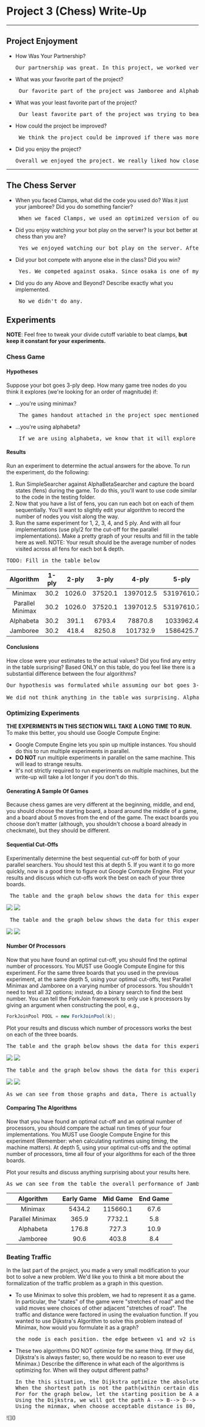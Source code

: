 # Project 3 (Chess) Write-Up #
--------

## Project Enjoyment ##
- How Was Your Partnership?
  <pre>Our partnership was great. In this project, we worked very closely together on each part because in the project spec it mentioned that all of the parts of this project involve understanding exactly how the previous parts worked. Therefore, we did less of splitting up the work by having one of us do half of the parts and the other one do the rest. Working together entirely was also tricky for this project in particular because a big chunk of the work fell over Thanksgiving, and one of us was out of town for almost a full week for Thanksgiving. Nonetheless, we were still able to get all of the work done with just a little bit longer of a work day than usual before the second checkpoint. </pre>
  
- What was your favorite part of the project?
  <pre> Our favorite part of the project was Jamboree and Alphabeta. We found the concept behind alphabeta pruning very interesting and fun to implement because it was very clear why we were implementing this algorithm. Alpha beta pruning is important because it allows for branches of the search tree to be eliminated, which allows for a deeper search to be performed within the same time. In past projects, it wasn't always clear why we would implement certain sorts or algorithms, but since in this project it was very clear how this algorithm improved the performance of our chess bot, it made us more interested in implementing it. We also liked implementing the jamboree algorithm. Although it was difficult to understand all of the different constants apart of jamboree, once we understood it, it was really fun to implement. Since alphabeta is not naturally parallelizable, jamboree really tested how well we really understand parallel programming. Although we could pass the tests at the second checkpoint, we weren't implementing jamboree in the most efficient way. It took us several iterations, continuously improving the efficiency of our parallelism,  to come up with the final implementation that we ended up turning in. Constantly trying to improve our jamboree algorithm also really tested our knowledge of parallel programming. </pre>

- What was your least favorite part of the project?
  <pre> Our least favorite part of the project was trying to beat clamps consistently to get 8.0/8.0 points. Even though we thought our jamboree searcher was pretty good, it still wasn't good enough to beat clamps. We had to try to go back and implement iterative deepening, move ordering, or a transposition table. This was kind of difficult to understand how to do this, so this was our least favorite part. In addition, we didn't know which one to try to do first and we didn't know if this was going to allow us to beat clamps consistently or not before we implemented it, so this was our least favorite part. </pre>

- How could the project be improved?
  <pre> We think the project could be improved if there was more instruction on how to implement iterative deepening, move ordering, or a transposition table. The diagrams for the jamboree and the other searchers were very helpful. We think diagrams or links to videos on how these improvements work / could be implemented would help. We also think it would have been better if the spec just told us to do one of these, not given us the option to do all three. We think it would have even been better if these suggestions were in the above and beyond section and clamps was easier to beat without any of these improvements. </pre>

- Did you enjoy the project?
  <pre>Overall we enjoyed the project. We really liked how closely related each part of the project was to one another. We really enjoyed how we implemented the sequential version first followed by a parallel version. This made the the project parts feel like they flowed really well together and made sure we were understanding the algorithms since we implemented them in both ways. We also liked the experiments for this project. The experiments helped us find the optimal cutoff and number of processors in order to help us with the main goal: to beat clamps. We liked how the experiments all linked together. </pre>
    
-----

## The Chess Server ##
- When you faced Clamps, what did the code you used do?  Was it just your jamboree?  Did you do something fancier?
  <pre> When we faced Clamps, we used an optimized version of our jamboree which implemented some iterative deepening. We think the implementation of this iterative deepening improved our bots ability to beat clamps by a little, but not by a whole lot.   </pre>

- Did you enjoy watching your bot play on the server?  Is your bot better at chess than you are?
  <pre> Yes we enjoyed watching our bot play on the server. After watching our bot, it is really clear it is better than chess than either of us. When we watched our bot play clamps, we tried to think of the moves we would choose whenever it was our bots turn. We rarely chose the same move as our bot; our bot was always thinking several moves ahead, but we only were thinking one move ahead. There is just too many possibilities to keep track of in our head to be able to think 5 moves ahead like our bot, so our bot is much better than us.  </pre>

- Did your bot compete with anyone else in the class?  Did you win?
  <pre> Yes. We competed against osaka. Since osaka is one of my friend's bots, I asked about what depth they were running, and we were both running at depth 5. We ended up beating osaka. We competed against osaka before we implemented any move ordering. I asked osaka if they implemented any move ordering either, and they did not. </pre>

- Did you do any Above and Beyond?  Describe exactly what you implemented.
  <pre> No we didn't do any. </pre>

## Experiments ##
**NOTE**: Feel free to tweak your divide cutoff variable to beat clamps, **but keep it constant for your experiments.**

### Chess Game ###

#### Hypotheses ####
Suppose your bot goes 3-ply deep.  How many game tree nodes do you think
it explores (we're looking for an order of magnitude) if:
 - ...you're using minimax?
    <pre> The games handout attached in the project spec mentioned that in chess the the average branching factor is approximately 35. We use the average branching factor because as we will see in later experiments, some positions in chess have more moves than others. The middle board positions have many more possible moves than the beginning or the end. So we predict that if our bot goes 3-ply deep, then our game tree will have to explore 35^3 nodes. 35^3 nodes is equal to 42,875 nodes, which is equal to an order of magnitude of 10^4. We predict that the minimax and parallel minimax will explore the same amount of game tree nodes because they both still have to explore the same amount of game tree nodes; the only difference is the parallel minimax can search the nodes faster since each node of the game tree can be run on independent threads.  </pre>
 - ...you're using alphabeta?
    <pre> If we are using alphabeta, we know that it will explore less game tree nodes because of the way the alphabeta algorithm works. Alpha beta pruning allows for branches of the search tree to be eliminated, which allows for us to explore less game tree nodes, but we aren't sure exactly how many less it will allow us to explore. So we predict that if our bot goes 3-ply deep, then our bot will explore an order of magnitude of 10^3 game tree nodes. </pre>

#### Results ####
Run an experiment to determine the actual answers for the above.  To run
the experiment, do the following:
1. Run SimpleSearcher against AlphaBetaSearcher and capture the board
   states (fens) during the game.  To do this, you'll want to use code
   similar to the code in the testing folder.
2. Now that you have a list of fens, you can run each bot on each of them
   sequentially.  You'll want to slightly edit your algorithm to record the
   number of nodes you visit along the way.
3. Run the same experiment for 1, 2, 3, 4, and 5 ply. And with all four
   implementations (use ply/2 for the cut-off for the parallel
   implementations). Make a pretty graph of your results and fill in the table 
   here as well. NOTE: Your result should be the average number of nodes visited
   across all fens for each bot & depth.

<pre>TODO: Fill in the table below</pre>


|      Algorithm     | 1-ply | 2-ply | 3-ply | 4-ply      | 5-ply         |
| :----------------: |:-----:|:-----:|:-----:|:-----:     |:-----:        |
|       Minimax      | 30.2  |1026.0 |37520.1|  1397012.5 |  53197610.7   |
|  Parallel Minimax  | 30.2  |1026.0 |37520.1|  1397012.5 |  53197610.7   |
|      Alphabeta     | 30.2  |391.1  |6793.4 |  78870.8   |  1033962.4    |
|      Jamboree      | 30.2  |418.4  |8250.8 |  101732.9  |  1586425.7    |

#### Conclusions ####
How close were your estimates to the actual values?  Did you find any
entry in the table surprising?  Based ONLY on this table, do you feel
like there is a substantial difference between the four algorithms?
<pre>
Our hypothesis was formulated while assuming our bot goes 3-ply deep. We predicted that for minimax, the bot will explore an order of magnitude of 10^4 game tree nodes. More specifically, we predicted that the bot will explore 35^3, or 42,875, game tree nodes, since 35 is the average branching factor for chess. As you can see from the table, for 3-ply, our estimation is very close for minimax, parallel and nonparallel. Our prediction for minimax and parallel minimax was the same number of nodes because both searchers have to explore the same amount of game tree nodes; the only difference is the parallel minimax can search the nodes faster since each node of the game tree can be run on independent threads. Our prediction was 42,875 game tree nodes for 3-ply and the actual number of game tree nodes explored was 37520.1, which is very close. The order of magnitude of game tree nodes of our prediction matched the order of magnitude in the actual values for 3-ply, 10^4. For alphabeta, we predicted that the bot will explore an order of magnitude of 10^3 game tree nodes. We were correct in this prediction since the actual order of magnitude of game tree nodes explored was 10^3, or 6,793.4, for 3-ply. 

We did not think anything in the table was surprising. Alphabeta explores the least amount of nodes, even less than jamboree, but this makes sense because alphabeta is not naturally parallelizable. If we attempt to parallelize the loop, we will be unable to propogate the new alpha and beta values to each iteration; therefore, this results in us having to evaluate unnecessary parts of the tree (do additional work). Jamboree's additional work consists of evaluating a certain % of the moves sequentially to get reasonable alpha/beta values that will enable us to cut out large parts of the tree. This explains why Jamboree explores more nodes than alphabeta. Even though jamboree explores more game tree nodes, the parallelism still gives us an overall benefit. We also noticed that at ply = 1, all algorithms explore the same amount of game tree nodes. This makes sense because alphabeta can't cut out parts of the subtree when the ply is only 1  
</pre>

### Optimizing Experiments ###
**THE EXPERIMENTS IN THIS SECTION WILL TAKE A LONG TIME TO RUN.**
To make this better, you should use Google Compute Engine:
* Google Compute Engine lets you spin up multiple instances. You should do this to run multiple experiments in parallel.
* **DO NOT** run multiple experiments in parallel on the same machine. This will lead to strange results.
* It's not strictly required to run experiments on multiple machines, but the write-up will take a lot longer if you don't do this.

#### Generating A Sample Of Games ####
Because chess games are very different at the beginning, middle,
and end, you should choose the starting board, a board around the middle
of a game, and a board about 5 moves from the end of the game.  The exact boards
you choose don't matter (although, you shouldn't choose a board already in
checkmate), but they should be different.

#### Sequential Cut-Offs ####
Experimentally determine the best sequential cut-off for both of your
parallel searchers.  You should test this at depth 5.  If you want it
to go more quickly, now is a good time to figure out Google Compute
Engine.   Plot your results and discuss which cut-offs work the best on each of
your three boards.

<pre> The table and the graph below shows the data for this experiment for the parallel minimax searcher. As you can tell, the best sequential cut-off at depth 5 for the parallel minimax searcher is 3 for all three board positions. This means that at the beginning, middle, and end board, the parallel minimax searcher could find the best move the fastest when the sequential cut-off was 3. 
</pre>
![](<fix1.png>)
![](<parallelCutoff.png>)

<pre> The table and the graph below shows the data for this experiment for the jamboree searcher. As you can tell, the best sequential cut-off at depth 5 for the jamboree searcher is also 3 for all three board positions. This means that at the beginning, middle, and end board, the jamboree searcher could find the best move the fastest when the sequential cut-off was 3. 
</pre>
![](<fix2.png>)
![](<fix.png>)

#### Number Of Processors ####
Now that you have found an optimal cut-off, you should find the optimal
number of processors. You MUST use Google Compute Engine for this
experiment. For the same three boards that you used in the previous 
experiment, at the same depth 5, using your optimal cut-offs, test Parallel Minimax and
Jamboree on a varying number of processors.  You shouldn't need to test all 32
options; instead, do a binary search to find the best number. You can tell the 
ForkJoin framework to only use k processors by giving an argument when
constructing the pool, e.g.,
```java
ForkJoinPool POOL = new ForkJoinPool(k);
```
Plot your results and discuss which number of processors works the best on each
of the three boards.
<pre>The table and the graph below shows the data for this experiment for the Jamboree searcher. As you can tell, the best number of processor at depth 5 and sequential cutoff = 3 for the  Jamboree searcher is 28 for early game, 19 for mid game and 24 for end game three. This means that at the beginning of the game the Jamboree searcher could find the best move fastest when there is 28 processors, at the mid of the game the Jamboree searcher could find the best move fastest when there is 19 processor and at the end of the game the Jamboree searcher could find the best move fastest when there is 24 processor</pre>
![](<Jamboree.png>)
![](<ProcessorJamboreeGraph.png>)

<pre>The table and the graph below shows the data for this experiment for the parallel minimax searcher. As you can tell, the best number of processor at depth 5 and sequential cutoff = 3 for the  parallel minimax searcher is 31 for early game, 32 for mid game and 27 for end game three. This means that at the beginning of the game the parallel minimax searcher could find the best move fastest when there is 31 processors, at the mid of the game the parallel minimax searcher could find the best move fastest when there is 32 processor and at the end of the game the parallel minimax searcher could find the best move fastest when there is 27 processor</pre>
![](<ProcesorParaTable.png>)
![](<ProcessParaGraph.png>)
<pre>As we can see from those graphs and data, There is actually no clear winner, When the processor in a certain range, the time is so close that the difference might be the experiment error </pre>

#### Comparing The Algorithms ####
Now that you have found an optimal cut-off and an optimal number of processors, 
you should compare the actual run times of your four implementations. You MUST
use Google Compute Engine for this experiment (Remember: when calculating
runtimes using *timing*, the machine matters).  At depth 5, using your optimal 
cut-offs and the optimal number of processors, time all four of your algorithms
for each of the three boards.

Plot your results and discuss anything surprising about your results here.
<pre>As we can see from the table the overall performance of Jamboree is the best which matches out expectation. There is one thing surprised me that in end game the parallel minimax has the best performance. I think that might because when there is just few choices left, the parallel minimax works even better than the Jamboree. </pre>

|      Algorithm     | Early Game | Mid Game | End Game |
| :----------------: |:----------:|:--------:|:--------:|
|       Minimax      |  5434.2    | 115660.1 |    67.6  |
|  Parallel Minimax  |   365.9    |  7732.1  |    5.8   |
|      Alphabeta     |   176.8    |  727.3   |    10.9  |
|      Jamboree      |    90.6    |  403.8   |    8.4   |


### Beating Traffic ###
In the last part of the project, you made a very small modification to your bot
to solve a new problem.  We'd like you to think a bit more about the 
formalization of the traffic problem as a graph in this question.  
- To use Minimax to solve this problem, we had to represent it as a game. In
  particular, the "states" of the game were "stretches of road" and the valid
  moves were choices of other adjacent "stretches of road".  The traffic and
  distance were factored in using the evaluation function.  If you wanted to use
  Dijkstra's Algorithm to solve this problem instead of Minimax, how would you
  formulate it as a graph?
  <pre>the node is each position. the edge between v1 and v2 is the direct path from the position that v1 represent to the position that v2 represent. The label of edge (v1,v2) is the distance from position v1 and v2 </pre>

- These two algorithms DO NOT optimize for the same thing.  (If they did,
  Dijkstra's is always faster; so, there would be no reason to ever use
  Minimax.)  Describe the difference in what each of the algorithms is
  optimizing for.  When will they output different paths?
  <pre>
  In the this situation, the Dijkstra optimize the absolute shortest path from start position to target position but the minmax optimize the best way to avoid as much traffic as possible when the total time spend is within a certain seconds.
  When the shortest path is not the path(within certain distance) that contains least traffic, they will output different paths. Let's look an example:
  For for the graph below, let the starting position be A and targeting position be E. The red number on the edge is the  distance between these two node and the blue number on the edge is the number of traffic by taking this road. 
  Using the Dijkstra, we will got the path A --> B--> D--> E since this is the path with shortest distance 
  Using the minmax, when choose acceptable distance is 80, the we will got the path A --> B --> C -->E since This is the path(within distance 80) with the least traffic.        
 </pre>
 ![](<graph.png>)